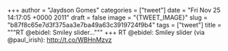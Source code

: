 
+++
author = "Jaydson Gomes"
categories = ["tweet"]
date = "Fri Nov 25 14:17:05 +0000 2011"
draft = false
image = "{TWEET_IMAGE}"
slug = "b87f8c65e7d3f375aa3e7ba49a63c3919724f9b4"
tags = ["tweet"]
title = """RT @ebidel: Smiley slider..."""
+++
RT @ebidel: Smiley slider (via @paul_irish): http://t.co/WBHnMzvz
